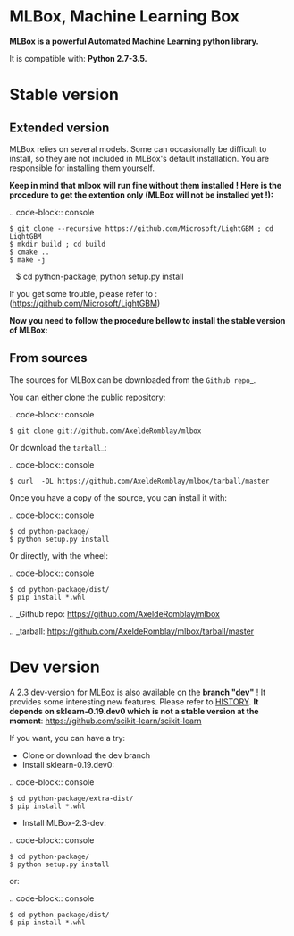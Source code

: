 MLBox, Machine Learning Box
===========================

__MLBox is a powerful Automated Machine Learning python library.__

It is compatible with: __Python 2.7-3.5.__


Stable version
==============


Extended version
----------------

MLBox relies on several models. Some can occasionally be difficult to install, so they are not included in MLBox's default installation. You are responsible for installing them yourself. 

__Keep in mind that mlbox will run fine without them installed !__
__Here is the procedure to get the extention only (MLBox will not be installed yet !):__


.. code-block:: console

    $ git clone --recursive https://github.com/Microsoft/LightGBM ; cd LightGBM
    $ mkdir build ; cd build
    $ cmake .. 
    $ make -j 
    $ cd python-package; python setup.py install


If you get some trouble, please refer to : (https://github.com/Microsoft/LightGBM)
 
__Now you need to follow the procedure bellow to install the stable version of MLBox:__


From sources
------------

The sources for MLBox can be downloaded from the `Github repo`_.

You can either clone the public repository:

.. code-block:: console

    $ git clone git://github.com/AxeldeRomblay/mlbox

Or download the `tarball`_:

.. code-block:: console

    $ curl  -OL https://github.com/AxeldeRomblay/mlbox/tarball/master


Once you have a copy of the source, you can install it with:

.. code-block:: console

    $ cd python-package/
    $ python setup.py install

Or directly, with the wheel:

.. code-block:: console

    $ cd python-package/dist/
    $ pip install *.whl


.. _Github repo: https://github.com/AxeldeRomblay/mlbox

.. _tarball: https://github.com/AxeldeRomblay/mlbox/tarball/master



Dev version
===========


A 2.3 dev-version for MLBox is also available on the __branch "dev"__ ! It provides some interesting new features. Please refer to [HISTORY](https://github.com/AxeldeRomblay/MLBox/blob/master/HISTORY.rst). __It depends on sklearn-0.19.dev0 which is not a stable version at the moment__: https://github.com/scikit-learn/scikit-learn

If you want, you can have a try: 

* Clone or download the dev branch
* Install sklearn-0.19.dev0: 

.. code-block:: console

    $ cd python-package/extra-dist/
    $ pip install *.whl

* Install MLBox-2.3-dev: 

.. code-block:: console

    $ cd python-package/
    $ python setup.py install 

or:

.. code-block:: console

    $ cd python-package/dist/
    $ pip install *.whl



